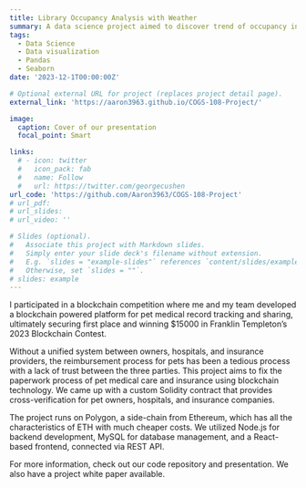 ```yaml
---
title: Library Occupancy Analysis with Weather
summary: A data science project aimed to discover trend of occupancy in Geisel and  WongAvery Library of UCSD. Also tries to answer the question of weather's influence on people's will of coming to libraries.
tags:
  - Data Science
  - Data visualization
  - Pandas
  - Seaborn 
date: '2023-12-1T00:00:00Z'

# Optional external URL for project (replaces project detail page).
external_link: 'https://aaron3963.github.io/COGS-108-Project/'

image:
  caption: Cover of our presentation
  focal_point: Smart

links:
  # - icon: twitter
  #   icon_pack: fab
  #   name: Follow
  #   url: https://twitter.com/georgecushen
url_code: 'https://github.com/Aaron3963/COGS-108-Project'
# url_pdf: 
# url_slides:
# url_video: ''

# Slides (optional).
#   Associate this project with Markdown slides.
#   Simply enter your slide deck's filename without extension.
#   E.g. `slides = "example-slides"` references `content/slides/example-slides.md`.
#   Otherwise, set `slides = ""`.
# slides: example
---
```


 I participated in a blockchain competition where me and my team developed a blockchain powered platform for pet medical record tracking and sharing, ultimately securing first place and winning $15000 in Franklin Templeton’s 2023 Blockchain Contest. 
 
 Without a unified system between owners, hospitals, and insurance providers, the reimbursement process for pets has been a tedious process with a lack of trust between the three parties. This project aims to fix the paperwork process of pet medical care and insurance using blockchain technology. We came up with a custom Solidity contract that provides cross-verification for pet owners, hospitals, and insurance companies. 
 
 The project runs on Polygon, a side-chain from Ethereum, which has all the characteristics of ETH with much cheaper costs. We utilized Node.js for backend development, MySQL for database management, and a React-based frontend, connected via REST API.

 For more information, check out our code repository and presentation. We also have a project white paper available.